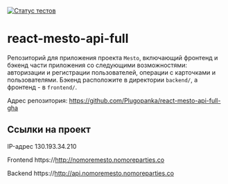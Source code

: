 [![Статус тестов](../../actions/workflows/tests.yml/badge.svg)](../../actions/workflows/tests.yml)

# react-mesto-api-full
Репозиторий для приложения проекта `Mesto`, включающий фронтенд и бэкенд части приложения со следующими возможностями: авторизации и регистрации пользователей, операции с карточками и пользователями. Бэкенд расположите в директории `backend/`, а фронтенд - в `frontend/`. 

Адрес репозитория: https://github.com/Plugopanka/react-mesto-api-full-gha

## Ссылки на проект

IP-адрес 130.193.34.210

Frontend https://http://nomoremesto.nomoreparties.co

Backend https://http://api.nomoremesto.nomoreparties.co

